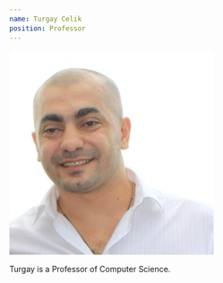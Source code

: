 ```yaml
---
name: Turgay Celik
position: Professor
---
```


![alt text](/assets/turgay.jpeg)

Turgay is a Professor of Computer Science.
